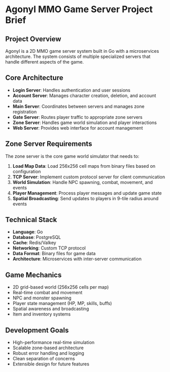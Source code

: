 # Agonyl MMO Game Server Project Brief

## Project Overview
Agonyl is a 2D MMO game server system built in Go with a microservices architecture. The system consists of multiple specialized servers that handle different aspects of the game.

## Core Architecture
- **Login Server**: Handles authentication and user sessions
- **Account Server**: Manages character creation, deletion, and account data
- **Main Server**: Coordinates between servers and manages zone registration
- **Gate Server**: Routes player traffic to appropriate zone servers
- **Zone Server**: Handles game world simulation and player interactions
- **Web Server**: Provides web interface for account management

## Zone Server Requirements
The zone server is the core game world simulator that needs to:

1. **Load Map Data**: Load 256x256 cell maps from binary files based on configuration
2. **TCP Server**: Implement custom protocol server for client communication
3. **World Simulation**: Handle NPC spawning, combat, movement, and events
4. **Player Management**: Process player messages and update game state
5. **Spatial Broadcasting**: Send updates to players in 9-tile radius around events

## Technical Stack
- **Language**: Go
- **Database**: PostgreSQL
- **Cache**: Redis/Valkey
- **Networking**: Custom TCP protocol
- **Data Format**: Binary files for game data
- **Architecture**: Microservices with inter-server communication

## Game Mechanics
- 2D grid-based world (256x256 cells per map)
- Real-time combat and movement
- NPC and monster spawning
- Player state management (HP, MP, skills, buffs)
- Spatial awareness and broadcasting
- Item and inventory systems

## Development Goals
- High-performance real-time simulation
- Scalable zone-based architecture
- Robust error handling and logging
- Clean separation of concerns
- Extensible design for future features 